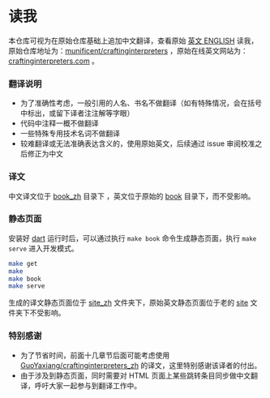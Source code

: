 # 读我

本仓库可视为在原始仓库基础上追加中文翻译，查看原始 [英文 ENGLISH](./original_README.md) 读我，原始仓库地址为：[munificent/craftinginterpreters](https://github.com/munificent/craftinginterpreters) ，原始在线英文网站为：[craftinginterpreters.com](https://www.craftinginterpreters.com/) 。

### 翻译说明

- 为了准确性考虑，一般引用的人名、书名不做翻译（如有特殊情况，会在括号中标出，或留下译者注注解等字眼）
- 代码中注释一概不做翻译
- 一些特殊专用技术名词不做翻译
- 较难翻译或无法准确表达含义的，使用原始英文，后续通过 issue 审阅校准之后修正为中文

### 译文

中文译文位于 [book_zh](./book_zh/) 目录下 ，英文位于原始的 [book](./book/) 目录下，而不受影响。

### 静态页面

安装好 [dart](https://dart.dev/get-dart) 运行时后，可以通过执行 `make book` 命令生成静态页面，执行 `make serve` 进入开发模式。

```bash
make get
make
make book 
make serve
```

生成的译文静态页面位于 [site_zh](./site_zh/) 文件夹下，原始英文静态页面位于老的 [site](./site/) 文件夹下不受影响。

### 特别感谢

- 为了节省时间，前面十几章节后面可能考虑使用 [GuoYaxiang/craftinginterpreters_zh](https://github.com/GuoYaxiang/craftinginterpreters_zh) 的译文，这里特别感谢该译者的付出。
- 由于涉及到静态页面，同时需要对 HTML 页面上某些跳转条目同步做中文翻译，呼吁大家一起参与到翻译工作中。